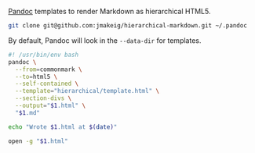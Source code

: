 [Pandoc](https://pandoc.org) templates to render Markdown as hierarchical HTML5.

```bash
git clone git@github.com:jmakeig/hierarchical-markdown.git ~/.pandoc
```

By default, Pandoc will look in the `--data-dir` for templates.

```bash
#! /usr/bin/env bash
pandoc \
  --from=commonmark \
  --to=html5 \
  --self-contained \
  --template="hierarchical/template.html" \
  --section-divs \
  --output="$1.html" \
  "$1.md"

echo "Wrote $1.html at $(date)"

open -g "$1.html"
```
